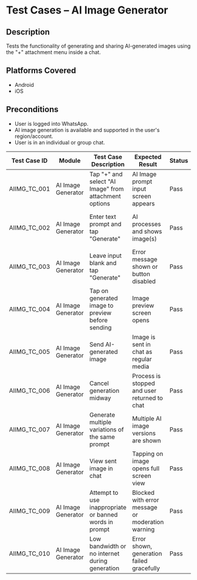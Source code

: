 # Test Cases – AI Image Generator

## Description
Tests the functionality of generating and sharing AI-generated images using the "+" attachment menu inside a chat.

## Platforms Covered
- Android
- iOS

## Preconditions
- User is logged into WhatsApp.
- AI image generation is available and supported in the user's region/account.
- User is in an individual or group chat.

| Test Case ID       | Module               | Test Case Description                                                       | Expected Result                                                             | Status | Priority | Notes                                 |
|--------------------|----------------------|-------------------------------------------------------------------------------|-----------------------------------------------------------------------------|--------|----------|---------------------------------------|
| AIIMG_TC_001       | AI Image Generator   | Tap "+" and select "AI Image" from attachment options                        | AI Image prompt input screen appears                                        | Pass   | High     |                                       |
| AIIMG_TC_002       | AI Image Generator   | Enter text prompt and tap "Generate"                                         | AI processes and shows image(s)                                            | Pass   | High     | Prompt should support basic language  |
| AIIMG_TC_003       | AI Image Generator   | Leave input blank and tap "Generate"                                         | Error message shown or button disabled                                     | Pass   | High     | Validation check                      |
| AIIMG_TC_004       | AI Image Generator   | Tap on generated image to preview before sending                             | Image preview screen opens                                                 | Pass   | Medium   |                                       |
| AIIMG_TC_005       | AI Image Generator   | Send AI-generated image                                                      | Image is sent in chat as regular media                                     | Pass   | High     |                                       |
| AIIMG_TC_006       | AI Image Generator   | Cancel generation midway                                                     | Process is stopped and user returned to chat                               | Pass   | Medium   |                                       |
| AIIMG_TC_007       | AI Image Generator   | Generate multiple variations of the same prompt                              | Multiple AI image versions are shown                                       | Pass   | Medium   | If supported                          |
| AIIMG_TC_008       | AI Image Generator   | View sent image in chat                                                      | Tapping on image opens full screen view                                    | Pass   | Medium   |                                       |
| AIIMG_TC_009       | AI Image Generator   | Attempt to use inappropriate or banned words in prompt                       | Blocked with error message or moderation warning                           | Pass   | High     | Safety filter check                   |
| AIIMG_TC_010       | AI Image Generator   | Low bandwidth or no internet during generation                               | Error shown, generation failed gracefully                                  | Pass   | High     |                                       |
